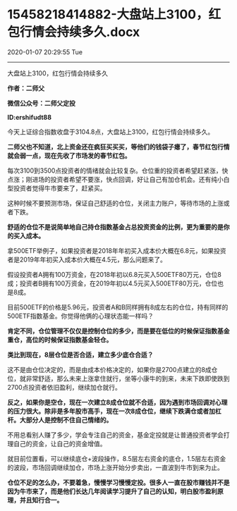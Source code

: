 # 15458218414882-大盘站上3100，红包行情会持续多久.docx

2020-01-07 20:29:55 Tue

----

大盘站上3100，红包行情会持续多久

__作者：二师父__

__微信公众号：二师父定投__

__ID:ershifudt88__

今天上证综合指数收盘于3104\.8点，大盘站上3100，红包行情会持续多久。

__二师父也不知道，北上资金还在疯狂买买买，等他们的钱袋子瘪了，春节红包行情就会弱一点，现在先收了市场发的春节红包。__

每次3100到3500点投资者的情绪就会比较复杂。仓位重的投资者希望赶紧涨，快点涨；刚进场的投资者希望不要涨，快点回调，好让自己有加仓机会。还有纯小白型投资者觉得牛市要来了，赶紧买。

这种时候不要预测市场，保证自己舒适的仓位，关闭主力账户，等待市场的上涨或者下跌。

__舒适的仓位不是说简单地自己持仓指数基金占总投资资金的比例，更为重要的是你的买入成本。__

拿500ETF举例子，如果投资者是2018年年初买入成本价大概在6\.8元，如果投资者是2019年年初买入成本价大概在4\.5元，那么问题来了。

假设投资者A拥有100万资金，在2018年初以6\.8元买入500ETF80万元，仓位8成；投资者B拥有100万资金，在2019年初以4\.5元买入500ETF80万元，仓位也是8成。

目前500ETF的价格是5\.96元，投资者A和B同样拥有8成左右的仓位，持有同样的500ETF指数基金。你觉得他俩的心理状态能一样吗？

__肯定不同，仓位管理不仅仅是控制仓位的多少，而是要在低位的时候保证指数基金重仓，高位的时候保证指数基金轻仓。__

__类比到现在，8层仓位是否合适，建立多少底仓合适？__

这不是由仓位决定的，而是由成本价格决定的，如果你是2700点建立的8成仓位，就非常舒适，那么未来上涨拿住就行，坐等小康牛的到来，未来下跌即使跌到2700点投资者依旧盈利，继续加仓就行。

__反之，如果你是空仓，现在一次建立8成仓位就不合适，因为遇到市场回调对心理的压力很大。除非是多年股市高手，现在一次8成仓位，继续下跌满仓或者加杠杆。大部分人是控制不住自己情绪的。__

不用总看别人赚了多少，学会专注自己的资金，基金定投就是让普通投资者学会打理自己的资金，让自己的资金增值。

就目前位置看，可以继续底仓\+波段操作，8\.5层左右资金的底仓，1\.5层左右资金的波段，市场回调继续加仓，市场上涨开始分步卖出，一直波到牛市到来为止。

__仓位不足的怎么办，不要着急，慢慢学习慢慢定投。很多人一直在股市赚钱并不是因为牛市来了，而是他们长达几年阅读学习提升了自己的认知，明白股市盈利原理，并且知行合一。__

